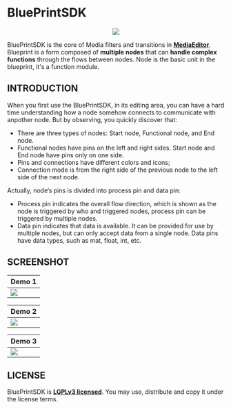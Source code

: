 <h1>BluePrintSDK</h1>

<p align="center" ><img src="docs/assets/bp.png" /></p>

BluePrintSDK is the core of Media filters and transitions in **[MediaEditor](https://github.com/opencodewin/MediaEditor.git)**. Blueprint is a form composed of **multiple nodes** that can **handle complex functions** through the flows between nodes. Node is the basic unit in the blueprint, it's a function module.

## INTRODUCTION

When you first use the BluePrintSDK, in its editing area, you can have a hard time understanding how a node somehow connects to communicate with anpother node. But by observing, you quickly discover that:

* There are three types of nodes: Start node, Functional node, and End node.
* Functional nodes have pins on the left and right sides. Start node and End node have pins only on one side.
* Pins and connections have different colors and icons;
* Connection mode is from the right side of the previous node to the left side of the next node.

Actually, node‘s pins is divided into process pin and data pin:
* Process pin indicates the overall flow direction, which is shown as the node is triggered by who and triggered nodes, process pin can be triggered by multiple nodes.
* Data pin indicates that data is available. It can be provided for use by multiple nodes, but can only accept data from a single node. Data pins have data types, such as mat, float, int, etc.

## SCREENSHOT
|<div>Demo 1</div>|
|---|
|<img src="docs/assets/sn2.png" />|

|<div>Demo 2</div>|
|---|
|<img src="docs/assets/sn1.png" />|

|<div>Demo 3</div>|
|---|
|<img src="docs/assets/sn3.jpg" />|

## LICENSE
BluePrintSDK is **[LGPLv3 licensed](LICENSE)**. You may use, distribute and copy it under the license terms.
